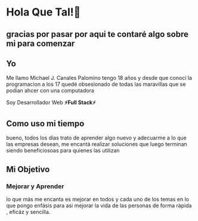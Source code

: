 # Hola Que Tal!👋
## gracias por pasar por aqui te contaré algo sobre mi para comenzar

## Yo
Me llamo Michael J. Canales Palomino tengo 18 años y desde que conocí la programacion a los 17 
quedé obsesionado de todas las maravillas que se podian ahcer con una computadora

Soy Desarrollador Web __⚡Full Stack⚡__

## Como uso mi tiempo
bueno, todos los dias trato de aprender algo nuevo y adecuarme a lo que las empresas desean,
me encantá realizar soluciones que luego terminan siendo beneficiosoas para quienes las utilizan

## Mi Objetivo
### Mejorar y Aprender
lo que más me encanta es mejorar en todos y cada uno de los temas en lo que pongo enfásis
para asi mejorar la vida de las personas de forma rápida , eficáz y sencilla.






<!--
**Miiichael6/Miiichael6** is a ✨ _special_ ✨ repository because its `README.md` (this file) appears on your GitHub profile.

Here are some ideas to get you started:

- 🔭 I’m currently working on ...
- 🌱 I’m currently learning ...
- 👯 I’m looking to collaborate on ...
- 🤔 I’m looking for help with ...
- 💬 Ask me about ...
- 📫 How to reach me: ...
- 😄 Pronouns: ...
- ⚡ Fun fact: ...
-->
